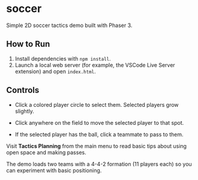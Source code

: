 # soccer
Simple 2D soccer tactics demo built with Phaser 3.

## How to Run
1. Install dependencies with `npm install`.
2. Launch a local web server (for example, the VSCode Live Server extension) and open `index.html`.

## Controls
- Click a colored player circle to select them. Selected players grow slightly.

- Click anywhere on the field to move the selected player to that spot.
- If the selected player has the ball, click a teammate to pass to them.

Visit **Tactics Planning** from the main menu to read basic tips about
using open space and making passes.

The demo loads two teams with a 4-4-2 formation (11 players each) so you can experiment with basic positioning.
